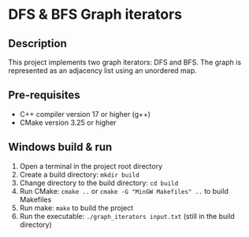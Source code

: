 # DFS & BFS Graph iterators

## Description
This project implements two graph iterators: DFS and BFS.
The graph is represented as an adjacency list using an unordered map.

## Pre-requisites
- C++ compiler version 17 or higher (g++) 
- CMake version 3.25 or higher

## Windows build & run
1. Open a terminal in the project root directory
2. Create a build directory: `mkdir build`
3. Change directory to the build directory: `cd build`
4. Run CMake: `cmake ..` or `cmake -G "MinGW Makefiles" ..` to build Makefiles 
5. Run make: `make` to build the project
6. Run the executable: `./graph_iterators input.txt` (still in the build directory)

